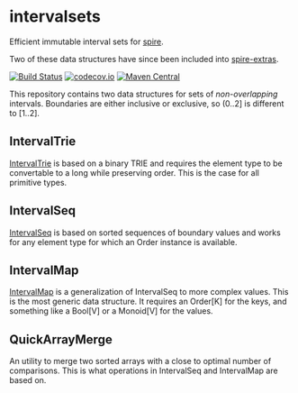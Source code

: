 # intervalsets

Efficient immutable interval sets for [spire](https://github.com/non/spire).

Two of these data structures have since been included into [spire-extras](https://github.com/non/spire/tree/master/extras/src/main/scala/spire/math/extras/interval).

[![Build Status](https://travis-ci.org/rklaehn/intervalset.png)](https://travis-ci.org/rklaehn/intervalset)
[![codecov.io](http://codecov.io/github/rklaehn/intervalset/coverage.svg?branch=master)](http://codecov.io/github/rklaehn/intervalset?branch=master)
[![Maven Central](https://maven-badges.herokuapp.com/maven-central/com.rklaehn/intervalset_2.11/badge.svg)](https://maven-badges.herokuapp.com/maven-central/com.rklaehn/intervalset_2.11)

This repository contains two data structures for sets of *non-overlapping* intervals. Boundaries are either inclusive or exclusive, so (0..2] is different to [1..2]. 

## IntervalTrie

[IntervalTrie](IntervalTrie.md) is based on a binary TRIE and requires the element type to be convertable to a long while preserving order. This is the case for all primitive types.

## IntervalSeq

[IntervalSeq](IntervalSeq.md) is based on sorted sequences of boundary values and works for any element type for which an Order instance is available.

## IntervalMap

[IntervalMap](IntervalMap.md) is a generalization of IntervalSeq to more complex values. This is the most generic data structure. It requires an Order[K] for the keys, and something like a Bool[V] or a Monoid[V] for the values.

## QuickArrayMerge

An utility to merge two sorted arrays with a close to optimal number of comparisons. This is what operations in IntervalSeq and IntervalMap are based on.
